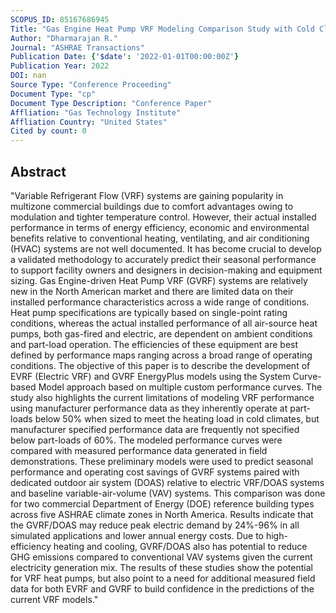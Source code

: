 ```yaml
---
SCOPUS_ID: 85167686945
Title: "Gas Engine Heat Pump VRF Modeling Comparison Study with Cold Climate Electric VRF and VAV System"
Author: "Dharmarajan R."
Journal: "ASHRAE Transactions"
Publication Date: {'$date': '2022-01-01T00:00:00Z'}
Publication Year: 2022
DOI: nan
Source Type: "Conference Proceeding"
Document Type: "cp"
Document Type Description: "Conference Paper"
Affliation: "Gas Technology Institute"
Affliation Country: "United States"
Cited by count: 0
---
```


## Abstract
"Variable Refrigerant Flow (VRF) systems are gaining popularity in multizone commercial buildings due to comfort advantages owing to modulation and tighter temperature control. However, their actual installed performance in terms of energy efficiency, economic and environmental benefits relative to conventional heating, ventilating, and air conditioning (HVAC) systems are not well documented. It has become crucial to develop a validated methodology to accurately predict their seasonal performance to support facility owners and designers in decision-making and equipment sizing. Gas Engine-driven Heat Pump VRF (GVRF) systems are relatively new in the North American market and there are limited data on their installed performance characteristics across a wide range of conditions. Heat pump specifications are typically based on single-point rating conditions, whereas the actual installed performance of all air-source heat pumps, both gas-fired and electric, are dependent on ambient conditions and part-load operation. The efficiencies of these equipment are best defined by performance maps ranging across a broad range of operating conditions. The objective of this paper is to describe the development of EVRF (Electric VRF) and GVRF EnergyPlus models using the System Curve-based Model approach based on multiple custom performance curves. The study also highlights the current limitations of modeling VRF performance using manufacturer performance data as they inherently operate at part-loads below 50% when sized to meet the heating load in cold climates, but manufacturer specified performance data are frequently not specified below part-loads of 60%. The modeled performance curves were compared with measured performance data generated in field demonstrations. These preliminary models were used to predict seasonal performance and operating cost savings of GVRF systems paired with dedicated outdoor air system (DOAS) relative to electric VRF/DOAS systems and baseline variable-air-volume (VAV) systems. This comparison was done for two commercial Department of Energy (DOE) reference building types across five ASHRAE climate zones in North America. Results indicate that the GVRF/DOAS may reduce peak electric demand by 24%-96% in all simulated applications and lower annual energy costs. Due to high-efficiency heating and cooling, GVRF/DOAS also has potential to reduce GHG emissions compared to conventional VAV systems given the current electricity generation mix. The results of these studies show the potential for VRF heat pumps, but also point to a need for additional measured field data for both EVRF and GVRF to build confidence in the predictions of the current VRF models."
